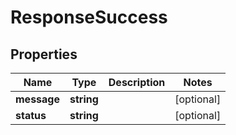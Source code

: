 
# ResponseSuccess

## Properties

Name | Type | Description | Notes
------------ | ------------- | ------------- | -------------
**message** | **string** |  |  [optional]
**status** | **string** |  |  [optional]



